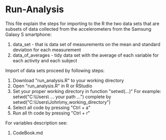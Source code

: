 Run-Analysis
=========================================

This file explain the steps for importing to the R the two data sets that are subsets of data collected from the accelerometers from the Samsung Galaxy S smartphone:

1. data_set - that is data set of measurements on the mean and standard deviation for each measurement
2. data_of_averages - tidy data set with the average of each variable for each activity and each subject

Import of data sets proceed by following steps:

1. Download "run_analysis.R" to your working directory
2. Open "run_analysis.R" in R or RStudio
3.  Set your proper working directory in function "setwd(...)"
    For example:
      setwd("C:\\Users\\ ... your path ...")
    complete by
      setwd("C:\\Users\\John\\my_working_directory")
4. Select all code by pressing "Ctrl + a"
5. Run all th code by pressing "Ctrl + r"

For variables description see:
1. CodeBook.md
